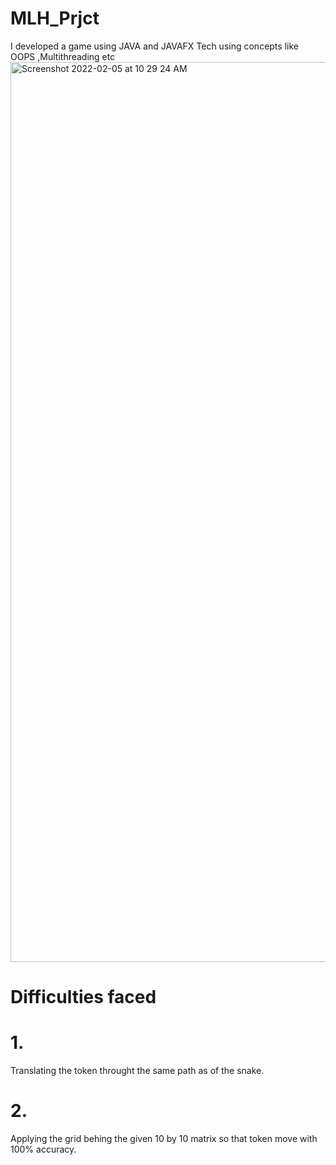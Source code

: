 # MLH_Prjct
I developed a game using JAVA and JAVAFX Tech using concepts like OOPS ,Multithreading etc
<img width="1440" alt="Screenshot 2022-02-05 at 10 29 24 AM" src="https://user-images.githubusercontent.com/88652663/152629491-de3f1ba4-9b4f-41ed-a139-2729c077a009.png">

# Difficulties faced
# 1.
Translating the token throught the same path as of the snake. 
# 2. 
Applying the grid behing the given 10 by 10 matrix so that token move with 100% accuracy.
